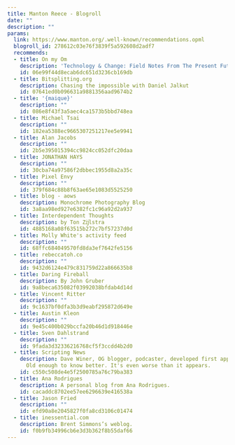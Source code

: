 ```yaml
---
title: Manton Reece - Blogroll
date: ""
description: ""
params:
  link: https://www.manton.org/.well-known/recommendations.opml
  blogroll_id: 278612c03e76f3839f5a592608d2adf7
  recommends:
  - title: On my Om
    description: 'Technology & Change: Field Notes From The Present Future'
    id: 06e99f44d8ecab6dc651d3236cb169db
  - title: Bitsplitting.org
    description: Chasing the impossible with Daniel Jalkut
    id: 07641ed0b096631a9881356aad9674b2
  - title: '{maique}'
    description: ""
    id: 086e8f43f3a5aec4ca1573b5bbd748ea
  - title: Michael Tsai
    description: ""
    id: 182ea5388ec9665307251217ee5e9941
  - title: Alan Jacobs
    description: ""
    id: 2b5e395015394cc9824cc052dfc20daa
  - title: JONATHAN HAYS
    description: ""
    id: 30cba74a97586f2dbbec1955d8a2a35c
  - title: Pixel Envy
    description: ""
    id: 379f684c88b8f63ae65e1083d5525250
  - title: blog - aows
    description: Monochrome Photography Blog
    id: 3a8aa98ed927e6382fc1c96a92d2a937
  - title: Interdependent Thoughts
    description: by Ton Zĳlstra
    id: 4885168a08f63515b272c7bf57237d0d
  - title: Molly White's activity feed
    description: ""
    id: 68ffc684049570fd8da3ef7642fe5156
  - title: rebeccatoh.co
    description: ""
    id: 9432d6124e479c831759d22a866635b8
  - title: Daring Fireball
    description: By John Gruber
    id: 9a8beca635082f03992038bfdab4d14d
  - title: Vincent Ritter
    description: ""
    id: 9c1637bf0dfa3b3d9eabf295872d649e
  - title: Austin Kleon
    description: ""
    id: 9e45c400b029bccfa20b46d1d918446e
  - title: Sven Dahlstrand
    description: ""
    id: 9fada3d32336216768cf5f3ccdd4b2d0
  - title: Scripting News
    description: Dave Winer, OG blogger, podcaster, developed first apps in many categories.
      Old enough to know better. It's even worse than it appears.
    id: c550c508de4e5f2500785a76c79ba383
  - title: Ana Rodrigues
    description: A personal blog from Ana Rodrigues.
    id: cacaddc8702ee57ee6296639e416538a
  - title: Jason Fried
    description: ""
    id: efd90a8e2045827f0fa8cd3106c01474
  - title: inessential.com
    description: Brent Simmons’s weblog.
    id: f0b9fb34996cb6e3d3b362f8b55daf66
---
```

